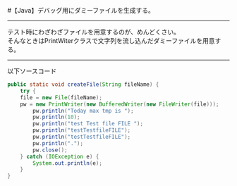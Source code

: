 #【Java】デバッグ用にダミーファイルを生成する。


----------

テスト時にわざわざファイルを用意するのが、めんどくさい。  
そんなときはPrintWiterクラスで文字列を流し込んだダミーファイルを用意する。


----------

以下ソースコード


```Java
public static void createFile(String fileName) {
	try {
	file = new File(fileName);
	pw = new PrintWriter(new BufferedWriter(new FileWriter(file)));
		pw.println("Today max tmp is ");
		pw.println(10);
		pw.println("test Test file FILE ");
		pw.println("testTestfileFILE");
		pw.println("testTestfileFILE");
		pw.println(".");
		pw.close();
	} catch (IOException e) {
		System.out.println(e);
	}
}
```

